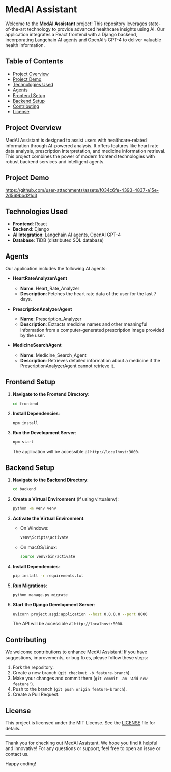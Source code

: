 # MedAI Assistant

Welcome to the **MedAI Assistant** project! This repository leverages state-of-the-art technology to provide advanced healthcare insights using AI. Our application integrates a React frontend with a Django backend, incorporating Langchain AI agents and OpenAI’s GPT-4 to deliver valuable health information.

## Table of Contents

- [Project Overview](#project-overview)
- [Project Demo](#project-demo)
- [Technologies Used](#technologies-used)
- [Agents](#agents)
- [Frontend Setup](#frontend-setup)
- [Backend Setup](#backend-setup)
- [Contributing](#contributing)
- [License](#license)

## Project Overview

MedAI Assistant is designed to assist users with healthcare-related information through AI-powered analysis. It offers features like heart rate data analysis, prescription interpretation, and medicine information retrieval. This project combines the power of modern frontend technologies with robust backend services and intelligent agents.

## Project Demo


https://github.com/user-attachments/assets/f034c6fe-4393-4837-a15e-2d569bbd21d3



## Technologies Used

- **Frontend**: React
- **Backend**: Django
- **AI Integration**: Langchain AI agents, OpenAI GPT-4
- **Database**: TiDB (distributed SQL database)

## Agents

Our application includes the following AI agents:

- **HeartRateAnalyzerAgent**
  - **Name**: Heart_Rate_Analyzer
  - **Description**: Fetches the heart rate data of the user for the last 7 days.

- **PrescriptionAnalyzerAgent**
  - **Name**: Prescription_Analyzer
  - **Description**: Extracts medicine names and other meaningful information from a computer-generated prescription image provided by the user.

- **MedicineSearchAgent**
  - **Name**: Medicine_Search_Agent
  - **Description**: Retrieves detailed information about a medicine if the PrescriptionAnalyzerAgent cannot retrieve it.

## Frontend Setup

1. **Navigate to the Frontend Directory**:
   ```bash
   cd frontend
   ```

2. **Install Dependencies**:
   ```bash
   npm install
   ```

3. **Run the Development Server**:
   ```bash
   npm start
   ```
   The application will be accessible at `http://localhost:3000`.

## Backend Setup

1. **Navigate to the Backend Directory**:
   ```bash
   cd backend
   ```

2. **Create a Virtual Environment** (if using virtualenv):
   ```bash
   python -m venv venv
   ```

3. **Activate the Virtual Environment**:
   - On Windows:
     ```bash
     venv\Scripts\activate
     ```
   - On macOS/Linux:
     ```bash
     source venv/bin/activate
     ```

4. **Install Dependencies**:
   ```bash
   pip install -r requirements.txt
   ```

5. **Run Migrations**:
   ```bash
   python manage.py migrate
   ```

6. **Start the Django Development Server**:
   ```bash
   uvicorn project.asgi:application --host 0.0.0.0 --port 8000
   ```
   The API will be accessible at `http://localhost:8000`.

## Contributing

We welcome contributions to enhance MedAI Assistant! If you have suggestions, improvements, or bug fixes, please follow these steps:

1. Fork the repository.
2. Create a new branch (`git checkout -b feature-branch`).
3. Make your changes and commit them (`git commit -am 'Add new feature'`).
4. Push to the branch (`git push origin feature-branch`).
5. Create a Pull Request.

## License

This project is licensed under the MIT License. See the [LICENSE](LICENSE) file for details.

---

Thank you for checking out MedAI Assistant. We hope you find it helpful and innovative! For any questions or support, feel free to open an issue or contact us.

Happy coding!

